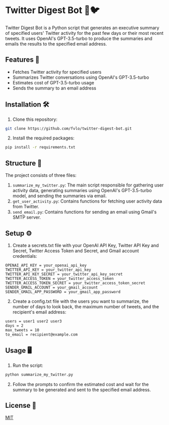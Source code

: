 # Twitter Digest Bot 🤖🐦

Twitter Digest Bot is a Python script that generates an executive summary of specified users' Twitter activity for the past few days or their most recent tweets. It uses OpenAI's GPT-3.5-turbo to produce the summaries and emails the results to the specified email address.

## Features 🚀

- Fetches Twitter activity for specified users
- Summarizes Twitter conversations using OpenAI's GPT-3.5-turbo
- Estimates cost of GPT-3.5-turbo usage
- Sends the summary to an email address

## Installation 🛠️

1. Clone this repository:

```bash
git clone https://github.com/fvlo/twitter-digest-bot.git
```
2. Install the required packages:

```bash
pip install -r requirements.txt
```


## Structure 📂

The project consists of three files:

1. `summarize_my_twitter.py`: The main script responsible for gathering user activity data, generating summaries using OpenAI's GPT-3.5-turbo model, and sending the summaries via email.
2. `get_user_activity.py`: Contains functions for fetching user activity data from Twitter.
3. `send_email.py`: Contains functions for sending an email using Gmail's SMTP server.

## Setup ⚙️

1. Create a secrets.txt file with your OpenAI API Key, Twitter API Key and Secret, Twitter Access Token and Secret, and Gmail account credentials:

```
OPENAI_API_KEY = your_openai_api_key
TWITTER_API_KEY = your_twitter_api_key
TWITTER_API_KEY_SECRET = your_twitter_api_key_secret
TWITTER_ACCESS_TOKEN = your_twitter_access_token
TWITTER_ACCESS_TOKEN_SECRET = your_twitter_access_token_secret
SENDER_GMAIL_ACCOUNT = your_gmail_account
SENDER_GMAIL_APP_PASSWORD = your_gmail_app_password
```

2. Create a config.txt file with the users you want to summarize, the number of days to look back, the maximum number of tweets, and the recipient's email address:

```
users = user1 user2 user3
days = 2
max_tweets = 10
to_email = recipient@example.com
```

## Usage 🖥️

1. Run the script:

```bash
python summarize_my_twitter.py
```

2. Follow the prompts to confirm the estimated cost and wait for the summary to be generated and sent to the specified email address.


## License 📄

[MIT](LICENSE)